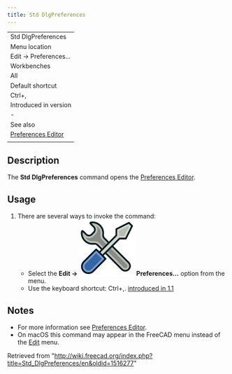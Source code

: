 ```yaml
---
title: Std DlgPreferences
---
```


|                                                                |
| -------------------------------------------------------------- |
| Std DlgPreferences                                             |
| Menu location                                                  |
| Edit → Preferences...                                          |
| Workbenches                                                    |
| All                                                            |
| Default shortcut                                               |
| Ctrl+,                                                         |
| Introduced in version                                          |
| -                                                              |
| See also                                                       |
| [Preferences Editor](/Preferences_Editor "Preferences Editor") |
|                                                                |

## Description

The **Std DlgPreferences** command opens the [Preferences Editor](/Preferences_Editor "Preferences Editor").

## Usage

1. There are several ways to invoke the command:
   - Select the **Edit → ![](/src/assets/images/Std_DlgPreferences.svg) Preferences...** option from the menu.
   - Use the keyboard shortcut: Ctrl+,. [introduced in 1.1](/Release_notes_1.1 "Release notes 1.1")

## Notes

- For more information see [Preferences Editor](/Preferences_Editor "Preferences Editor").
- On macOS this command may appear in the FreeCAD menu instead of the [Edit](/Std_Edit_Menu "Std Edit Menu") menu.

Retrieved from "<http://wiki.freecad.org/index.php?title=Std_DlgPreferences/en&oldid=1516277>"
